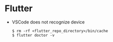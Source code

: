 # Flutter

- VSCode does not recognize device
  ```
  $ rm -rf <flutter_repo_directory>/bin/cache
  $ flutter doctor -v
  ```
